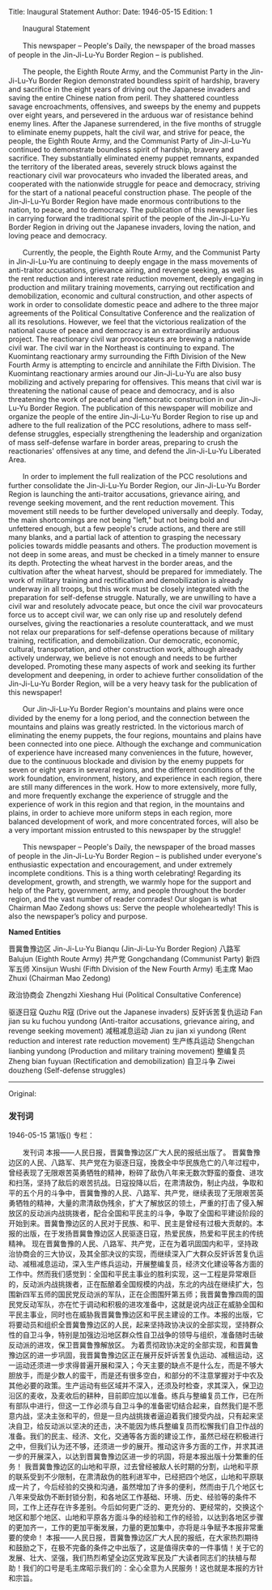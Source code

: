 Title: Inaugural Statement
Author:
Date: 1946-05-15
Edition: 1

　　Inaugural Statement

　　This newspaper – People's Daily, the newspaper of the broad masses of people in the Jin-Ji-Lu-Yu Border Region – is published.

　　The people, the Eighth Route Army, and the Communist Party in the Jin-Ji-Lu-Yu Border Region demonstrated boundless spirit of hardship, bravery and sacrifice in the eight years of driving out the Japanese invaders and saving the entire Chinese nation from peril. They shattered countless savage encroachments, offensives, and sweeps by the enemy and puppets over eight years, and persevered in the arduous war of resistance behind enemy lines. After the Japanese surrendered, in the five months of struggle to eliminate enemy puppets, halt the civil war, and strive for peace, the people, the Eighth Route Army, and the Communist Party of Jin-Ji-Lu-Yu continued to demonstrate boundless spirit of hardship, bravery and sacrifice. They substantially eliminated enemy puppet remnants, expanded the territory of the liberated areas, severely struck blows against the reactionary civil war provocateurs who invaded the liberated areas, and cooperated with the nationwide struggle for peace and democracy, striving for the start of a national peaceful construction phase. The people of the Jin-Ji-Lu-Yu Border Region have made enormous contributions to the nation, to peace, and to democracy. The publication of this newspaper lies in carrying forward the traditional spirit of the people of the Jin-Ji-Lu-Yu Border Region in driving out the Japanese invaders, loving the nation, and loving peace and democracy.

　　Currently, the people, the Eighth Route Army, and the Communist Party in Jin-Ji-Lu-Yu are continuing to deeply engage in the mass movements of anti-traitor accusations, grievance airing, and revenge seeking, as well as the rent reduction and interest rate reduction movement, deeply engaging in production and military training movements, carrying out rectification and demobilization, economic and cultural construction, and other aspects of work in order to consolidate domestic peace and adhere to the three major agreements of the Political Consultative Conference and the realization of all its resolutions. However, we feel that the victorious realization of the national cause of peace and democracy is an extraordinarily arduous project. The reactionary civil war provocateurs are brewing a nationwide civil war. The civil war in the Northeast is continuing to expand. The Kuomintang reactionary army surrounding the Fifth Division of the New Fourth Army is attempting to encircle and annihilate the Fifth Division. The Kuomintang reactionary armies around our Jin-Ji-Lu-Yu are also busy mobilizing and actively preparing for offensives. This means that civil war is threatening the national cause of peace and democracy, and is also threatening the work of peaceful and democratic construction in our Jin-Ji-Lu-Yu Border Region. The publication of this newspaper will mobilize and organize the people of the entire Jin-Ji-Lu-Yu Border Region to rise up and adhere to the full realization of the PCC resolutions, adhere to mass self-defense struggles, especially strengthening the leadership and organization of mass self-defense warfare in border areas, preparing to crush the reactionaries' offensives at any time, and defend the Jin-Ji-Lu-Yu Liberated Area.

　　In order to implement the full realization of the PCC resolutions and further consolidate the Jin-Ji-Lu-Yu Border Region, our Jin-Ji-Lu-Yu Border Region is launching the anti-traitor accusations, grievance airing, and revenge seeking movement, and the rent reduction movement. This movement still needs to be further developed universally and deeply. Today, the main shortcomings are not being "left," but not being bold and unfettered enough, but a few people's crude actions, and there are still many blanks, and a partial lack of attention to grasping the necessary policies towards middle peasants and others. The production movement is not deep in some areas, and must be checked in a timely manner to ensure its depth. Protecting the wheat harvest in the border areas, and the cultivation after the wheat harvest, should be prepared for immediately. The work of military training and rectification and demobilization is already underway in all troops, but this work must be closely integrated with the preparation for self-defense struggle. Naturally, we are unwilling to have a civil war and resolutely advocate peace, but once the civil war provocateurs force us to accept civil war, we can only rise up and resolutely defend ourselves, giving the reactionaries a resolute counterattack, and we must not relax our preparations for self-defense operations because of military training, rectification, and demobilization. Our democratic, economic, cultural, transportation, and other construction work, although already actively underway, we believe is not enough and needs to be further developed. Promoting these many aspects of work and seeking its further development and deepening, in order to achieve further consolidation of the Jin-Ji-Lu-Yu Border Region, will be a very heavy task for the publication of this newspaper!

　　Our Jin-Ji-Lu-Yu Border Region's mountains and plains were once divided by the enemy for a long period, and the connection between the mountains and plains was greatly restricted. In the victorious march of eliminating the enemy puppets, the four regions, mountains and plains have been connected into one piece. Although the exchange and communication of experience have increased many conveniences in the future, however, due to the continuous blockade and division by the enemy puppets for seven or eight years in several regions, and the different conditions of the work foundation, environment, history, and experience in each region, there are still many differences in the work. How to more extensively, more fully, and more frequently exchange the experience of struggle and the experience of work in this region and that region, in the mountains and plains, in order to achieve more uniform steps in each region, more balanced development of work, and more concentrated forces, will also be a very important mission entrusted to this newspaper by the struggle!

　　This newspaper – People's Daily, the newspaper of the broad masses of people in the Jin-Ji-Lu-Yu Border Region – is published under everyone's enthusiastic expectation and encouragement, and under extremely incomplete conditions. This is a thing worth celebrating! Regarding its development, growth, and strength, we warmly hope for the support and help of the Party, government, army, and people throughout the border region, and the vast number of reader comrades! Our slogan is what Chairman Mao Zedong shows us: Serve the people wholeheartedly! This is also the newspaper’s policy and purpose.

**Named Entities**

晋冀鲁豫边区	Jin-Ji-Lu-Yu Bianqu (Jin-Ji-Lu-Yu Border Region)
八路军	Balujun (Eighth Route Army)
共产党	Gongchandang (Communist Party)
新四军五师	Xinsijun Wushi (Fifth Division of the New Fourth Army)
毛主席	Mao Zhuxi (Chairman Mao Zedong)

政治协商会	Zhengzhi Xieshang Hui (Political Consultative Conference)

驱逐日寇	Quzhu R寇 (Drive out the Japanese invaders)
反奸诉苦复仇运动	Fan jian su ku fuchou yundong (Anti-traitor accusations, grievance airing, and revenge seeking movement)
减租减息运动	Jian zu jian xi yundong (Rent reduction and interest rate reduction movement)
生产练兵运动	Shengchan lianbing yundong (Production and military training movement)
整编复员	Zheng bian fuyuan (Rectification and demobilization)
自卫斗争	Ziwei douzheng (Self-defense struggles)



<hr /> 

Original: 


### 发刊词

1946-05-15
第1版()
专栏：

　　发刊词
    本报——人民日报，晋冀鲁豫边区广大人民的报纸出版了。
    晋冀鲁豫边区的人民、八路军、共产党在为驱逐日寇，挽救全中华民族危亡的八年过程中，曾经表现了无限艰苦英勇牺牲的精神，粉碎了敌伪八年来无数次野蛮的蚕食、进攻和扫荡，坚持了敌后的艰苦抗战。日寇投降以后，在肃清敌伪，制止内战，争取和平的五个月的斗争中，晋冀鲁豫的人民、八路军、共产党，继续表现了无限艰苦英勇牺牲的精神，大量的肃清敌伪残余，扩大了解放区的领土，严重的打击了侵入解放区的反动派内战挑拨者，配合全国和平民主的斗争，争取了全国和平建设阶段的开始到来。晋冀鲁豫边区的人民对于民族、和平、民主是曾经有过极大贡献的。本报的出版，在于发扬晋冀鲁豫边区人民驱逐日寇，热爱民族，热爱和平民主的传统精神。
    现在晋冀鲁豫的人民、八路军、共产党，正在为着巩固国内和平，坚持政治协商会的三大协议，及其全部决议的实现，而继续深入广大群众反奸诉苦复仇运动、减租减息运动，深入生产练兵运动，开展整编复员，经济文化建设等各方面的工作中。然而我们感觉到：全国和平民主事业的胜利实现，这一工程是异常艰巨的，反动派内战挑拨者，正在酝酿着全国规模的内战，东北的内战在继续扩大，包围新四军五师的国民党反动派的军队，正在企图围歼第五师；我晋冀鲁豫四周的国民党反动军队，亦在忙于调动和积极的进攻准备中，这就是说内战正在威胁全国和平民主事业，同时也在威胁我晋冀鲁豫边区和平民主建设的工作。本报的出版，它将要动员和组织全晋冀鲁豫边区的人民，起来坚持政协决议的全部实现，坚持群众性的自卫斗争，特别是加强边沿地区群众性自卫战争的领导与组织，准备随时击破反动派的进攻，保卫晋冀鲁豫解放区。
    为着贯彻政协决定的全部实现，和晋冀鲁豫边区的进一步巩固，我晋冀鲁豫边区正在展开反奸诉苦复仇运动、减租运动，这一运动还须进一步求得普遍开展和深入；今天主要的缺点不是什么左，而是不够大胆放手，而是少数人的蛮干，而是还有很多空白，和部分的不注意掌握对于中农及其他必要的政策。生产运动有些区域并不深入，还须及时检查，求其深入，保卫边沿区的麦收，及麦收后的耕种，目前即应加以准备。练兵与整编复员工作，已在所有部队中进行，但这一工作必须与自卫斗争的准备密切结合起来，自然我们是不愿意内战，坚决主张和平的，但是一旦内战挑拨者逼迫着我们接受内战，只有起来坚决自卫，给反动派以坚决的还击，决不能因为练兵整编复员而松懈我们自卫作战的准备。我们的民主、经济、文化，交通等各方面的建设工作，虽然已经在积极进行之中，但我们认为还不够，还须进一步的展开。推动这许多方面的工作，并求其进一步的开展深入，以达到晋冀鲁豫边区进一步的巩固，将是本报出版十分繁重的任务！
    我晋冀鲁豫边区的山地和平原，过去曾经被敌人长时期的分割，山地和平原的联系受到不少限制，在肃清敌伪的胜利进军中，已经把四个地区，山地和平原联成一片了，今后经验的交换和沟通，虽然增加了许多的便利，然而由于几个地区七八年来受敌伪不断封锁分割，和各地区工作基础、环境、历史、经验等的条件不同，工作上还存在许多差别。今后如何更广泛的、更充分的、更经常的，交换这个地区和那个地区、山地和平原各方面斗争的经验和工作的经验，以达到各地区步骤的更加齐一，工作的更加平衡发展，力量的更加集中，亦将是斗争赋予本报非常重要的使命！
    本报——人民日报，晋冀鲁豫边区广大人民的报纸，在大家热烈期待和鼓励之下，在极不完备的条件之中出版了，这是值得庆幸的一件事情！关于它的发展、壮大、坚强，我们热烈希望全边区党政军民及广大读者同志们的扶植与帮助！我们的口号是毛主席昭示我们的：全心全意为人民服务！这也就是本报的方针和宗旨。
